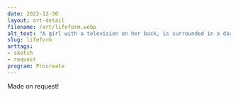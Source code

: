 ```yaml
---
date: 2022-12-30
layout: art-detail
filename: /art/lifeform.webp
alt_text: "A girl with a television on her back, is surrounded in a dark room withmany other screens visible. Each screen is in a pile of wires, but alsohave just one eye visible on the screen."
slug: lifeform
arttags:
- sketch
- request
program: Procreate
---
```

Made on request!
